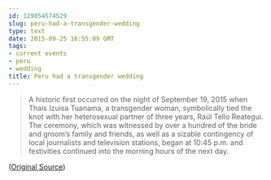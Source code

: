 ```yaml
---
id: 129854574529
slug: peru-had-a-transgender-wedding
type: text
date: 2015-09-25 16:55:09 GMT
tags:
- current events
- peru
- wedding
title: Peru had a transgender wedding
---
```

> A historic first occurred on the night of September 19, 2015 when Thais Izuisa Tuanama, a transgender woman, symbolically tied the knot with her heterosexual partner of three years, Raúl Tello Reategui. The ceremony, which was witnessed by over a hundred of the bride and groom’s family and friends, as well as a sizable contingency of local journalists and television stations, began at 10:45 p.m. and festivities continued into the morning hours of the next day. 


([Original Source][1])

[1]: http://web.archive.org/web/20150925094947/http://www.peruthisweek.com/news-inside-perus-first-transgender-wedding-107657
